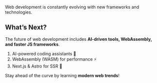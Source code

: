 Web development is constantly evolving with new frameworks and technologies.

## What’s Next?
The future of web development includes **AI-driven tools, WebAssembly, and faster JS frameworks**.

1. AI-powered coding assistants 🤖  
2. WebAssembly (WASM) for performance ⚡  
3. Next.js & Astro for SSR 🚀  

Stay ahead of the curve by learning **modern web trends**!
